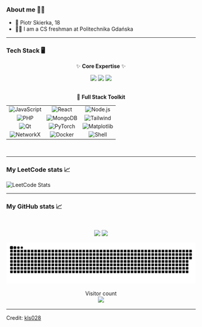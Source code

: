 

<!--
**kls028/kls028** is a ✨ _special_ ✨ repository because its `README.md` (this file) appears on your GitHub profile.

Here are some ideas to get you started:

- 🔭 I’m currently working on ...
- 🌱 I’m currently learning ...
- 👯 I’m looking to collaborate on ...
- 🤔 I’m looking for help with ...
- 💬 Ask me about ...
- 📫 How to reach me: ...
- 😄 Pronouns: ...
- ⚡ Fun fact: ...
-->


### About me 👨‍💻


- 🌱 Piotr Skierka, 18
- 👨‍🎓 I am a CS freshman at Politechnika Gdańska


<hr/>

### Tech Stack 🖥️

<div align="center">

✨ **Core Expertise** ✨  
<div>
  <img src="https://img.shields.io/badge/C++-00599C?style=for-the-badge&logo=c%2B%2B&logoColor=white&logoWidth=30" height="40">
  <img src="https://img.shields.io/badge/C-27338e?style=for-the-badge&logo=c&logoColor=white" height="40"> 
  <img src="https://img.shields.io/badge/Python-3776AB?style=for-the-badge&logo=python&logoColor=white" height="40">
</div>

<br>

🚀 **Full Stack Toolkit**  
<table border="0" cellspacing="10" cellpadding="5" style="border-collapse: collapse; border: none;">
  <tr style="border: none;">
    <td align="center" style="border: none;">
      <img src="https://img.shields.io/badge/JavaScript-ES6+-F7DF1E?style=flat-square&logo=javascript&logoColor=black" alt="JavaScript">
    </td>
    <td align="center" style="border: none;">
      <img src="https://img.shields.io/badge/React-61DAFB?style=flat-square&logo=react&logoColor=black" alt="React">
    </td>
    <td align="center" style="border: none;">
      <img src="https://img.shields.io/badge/Node.js-339933?style=flat-square&logo=nodedotjs&logoColor=white" alt="Node.js">
    </td>
  </tr>
  <tr style="border: none;">
    <td align="center" style="border: none;">
      <img src="https://img.shields.io/badge/PHP-777BB4?style=flat-square&logo=php&logoColor=white" alt="PHP">
    </td>
    <td align="center" style="border: none;">
      <img src="https://img.shields.io/badge/MongoDB-47A248?style=flat-square&logo=mongodb&logoColor=white" alt="MongoDB">
    </td>
    <td align="center" style="border: none;">
      <img src="https://img.shields.io/badge/Tailwind_CSS-38B2AC?style=flat-square&logo=tailwind-css&logoColor=white" alt="Tailwind">
    </td>
  </tr>
  <tr style="border: none;">
    <td align="center" style="border: none;">
      <img src="https://img.shields.io/badge/Qt-41CD52?style=flat-square&logo=qt&logoColor=white" alt="Qt">
    </td>
    <td align="center" style="border: none;">
      <img src="https://img.shields.io/badge/PyTorch-EE4C2C?style=flat-square&logo=pytorch&logoColor=white" alt="PyTorch">
    </td>
    <td align="center" style="border: none;">
      <img src="https://img.shields.io/badge/Matplotlib-11557C?style=flat-square&logo=python&logoColor=white" alt="Matplotlib">
    </td>
  </tr>
  <tr style="border: none;">
    <td align="center" style="border: none;">
      <img src="https://img.shields.io/badge/NetworkX-FF6600?style=flat-square&logo=networkx&logoColor=white" alt="NetworkX">
    </td>
    <td align="center" style="border: none;">
      <img src="https://img.shields.io/badge/Docker-2496ED?style=flat-square&logo=docker&logoColor=white" alt="Docker">
    </td>
    <td align="center" style="border: none;">
      <img src="https://img.shields.io/badge/Shell_Script-121011?style=flat-square&logo=gnu-bash&logoColor=white" alt="Shell">
    </td>
  </tr>
</table>

<br>
</div>

<hr/>

### My LeetCode stats 📈
![LeetCode Stats](https://leetcard.jacoblin.cool/kls028?theme=dark&font=Mukta&ext=heatmap)

<hr/>

### My GitHub stats 📈

<br/>
<p align="center">
    <img style="height:10rem;" src="https://github-readme-stats.vercel.app/api?username=kls028&bg_color=30,e96443,904e95&title_color=fff&text_color=fff&show_icons=true&theme=radical" />
    <img style="height:10rem;" src="https://github-readme-streak-stats.herokuapp.com/?user=kls028&theme=radical&show_icons=true&border=e4e2e2" />
</p>

<div align="center">
    <picture align="center">
      <source media="(prefers-color-scheme: dark)" srcset="https://raw.githubusercontent.com/Niefee/niefee/master/assets/github-contribution-grid-snake.svg">
      <source media="(prefers-color-scheme: light)" srcset="https://raw.githubusercontent.com/Niefee/niefee/master/assets/github-contribution-grid-snake.svg">
      <img alt="github contribution grid snake animation" src="https://raw.githubusercontent.com/Niefee/niefee/master/assets/github-contribution-grid-snake.svg">
    </picture>
</div>


<p align="center"> 
  <div align="center">Visitor count</div>
  <div align="center">
    <img src="https://profile-counter.glitch.me/kls028/count.svg"/>
  </div> 
</p>

------

Credit: [kls028](https://github.com/kls028)
